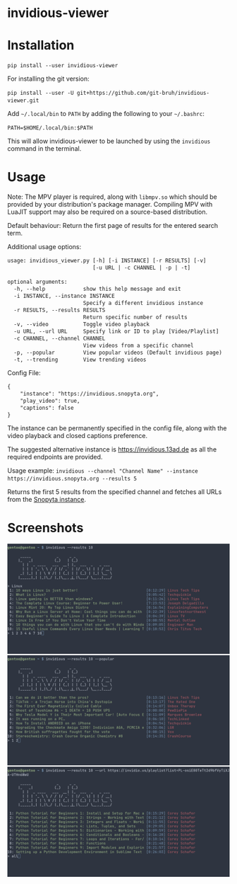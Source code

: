 # invidious-viewer
# Installation
`pip install --user invidious-viewer`

For installing the git version:

`pip install --user -U git+https://github.com/git-bruh/invidious-viewer.git`

Add `~/.local/bin` to `PATH` by adding the following to your `~/.bashrc`:

`PATH=$HOME/.local/bin:$PATH`

This will allow invidious-viewer to be launched by using the `invidious` command in the terminal. 

# Usage
Note:
The MPV player is required, along with `libmpv.so` which should be provided by your distribution's package manager. Compiling MPV with LuaJIT support may also be required on a source-based distribution.

Default behaviour:
Return the first page of results for the entered search term.

Additional usage options:
```
usage: invidious_viewer.py [-h] [-i INSTANCE] [-r RESULTS] [-v]
                           [-u URL | -c CHANNEL | -p | -t]

optional arguments:
  -h, --help            show this help message and exit
  -i INSTANCE, --instance INSTANCE
                        Specify a different invidious instance
  -r RESULTS, --results RESULTS
                        Return specific number of results
  -v, --video           Toggle video playback
  -u URL, --url URL     Specify link or ID to play [Video/Playlist]
  -c CHANNEL, --channel CHANNEL
                        View videos from a specific channel
  -p, --popular         View popular videos (Default invidious page)
  -t, --trending        View trending videos
```

Config File:
```
{
    "instance": "https://invidious.snopyta.org",
    "play_video": true,
    "captions": false
}
```

The instance can be permanently specified in the config file, along with the video playback and closed captions preference.

The suggested alternative instance is https://invidious.13ad.de as all the required endpoints are provided.

Usage example:
`invidious --channel "Channel Name" --instance https://invidious.snopyta.org --results 5`

Returns the first 5 results from the specified channel and fetches all URLs from the <a href="https://invidious.snopyta.org/">Snopyta instance</a>.

# Screenshots
![ScreenShot](https://raw.githubusercontent.com/git-bruh/invidious-viewer/master/screenshots/Search.png)
![ScreenShot](https://raw.githubusercontent.com/git-bruh/invidious-viewer/master/screenshots/Popular.png)
![ScreenShot](https://raw.githubusercontent.com/git-bruh/invidious-viewer/master/screenshots/Playlist.png)

